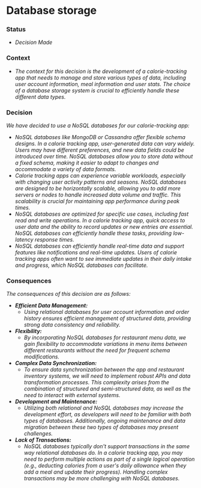 #  Database storage
### Status
- *Decision Made*
  
### Context
- *The context for this decision is the development of a calorie-tracking app that needs to manage and store various types of data, including user account information, meal information and user stats. The choice of a database storage system is crucial to efficiently handle these different data types.*
  
### Decision
*We have decided to use a NoSQL databases for our calorie-tracking app:*    
  - *NoSQL databases like MongoDB or Cassandra offer flexible schema designs. In a calorie tracking app, user-generated data can vary widely. Users may have different preferences, and new data fields could be introduced over time. NoSQL databases allow you to store data without a fixed schema, making it easier to adapt to changes and accommodate a variety of data formats.*
  - *Calorie tracking apps can experience variable workloads, especially with changing user activity patterns and seasons. NoSQL databases are designed to be horizontally scalable, allowing you to add more servers or nodes to handle increased data volume and traffic. This scalability is crucial for maintaining app performance during peak times.*
  - *NoSQL databases are optimized for specific use cases, including fast read and write operations. In a calorie tracking app, quick access to user data and the ability to record updates or new entries are essential. NoSQL databases can efficiently handle these tasks, providing low-latency response times.*
  - *NoSQL databases can efficiently handle real-time data and support features like notifications and real-time updates. Users of calorie tracking apps often want to see immediate updates in their daily intake and progress, which NoSQL databases can facilitate.*
### Consequences
*The consequences of this decision are as follows:*
- ***Efficient Data Management:***
  - *Using relational databases for user account information and order history ensures efficient management of structured data, providing strong data consistency and reliability.*
- ***Flexibility:***
  - *By incorporating NoSQL databases for restaurant menu data, we gain flexibility to accommodate variations in menu items between different restaurants without the need for frequent schema modifications.*
- ***Complex Data Synchronization:***
  - *To ensure data synchronization between the app and restaurant inventory systems, we will need to implement robust APIs and data transformation processes. This complexity arises from the combination of structured and semi-structured data, as well as the need to interact with external systems.*
- ***Development and Maintenance:***
  - *Utilizing both relational and NoSQL databases may increase the development effort, as developers will need to be familiar with both types of databases. Additionally, ongoing maintenance and data migration between these two types of databases may present challenges.*
- ***Lack of Transactions:***
  - *NoSQL databases typically don't support transactions in the same way relational databases do. In a calorie tracking app, you may need to perform multiple actions as part of a single logical operation (e.g., deducting calories from a user's daily allowance when they add a meal and update their progress). Handling complex transactions may be more challenging with NoSQL databases.*
